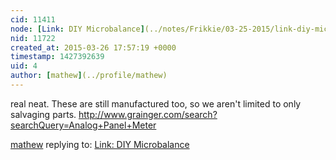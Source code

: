```yaml
---
cid: 11411
node: [Link: DIY Microbalance](../notes/Frikkie/03-25-2015/link-diy-microbalance)
nid: 11722
created_at: 2015-03-26 17:57:19 +0000
timestamp: 1427392639
uid: 4
author: [mathew](../profile/mathew)
---
```


real neat.  These are still manufactured too, so we aren't limited to only salvaging parts.
http://www.grainger.com/search?searchQuery=Analog+Panel+Meter

[mathew](../profile/mathew) replying to: [Link: DIY Microbalance](../notes/Frikkie/03-25-2015/link-diy-microbalance)

